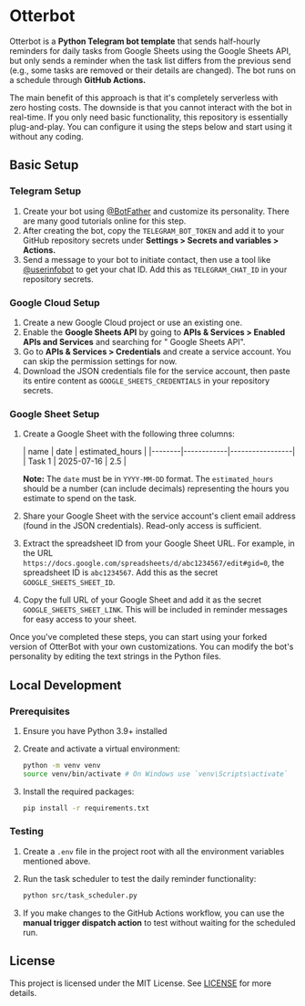 # Otterbot

Otterbot is a **Python Telegram bot template** that sends half-hourly reminders for daily tasks from Google Sheets using
the Google Sheets API, but only sends a reminder when the task list differs from the previous send (e.g., some tasks are
removed or their details are changed). The bot runs on a schedule through **GitHub Actions.**

The main benefit of this approach is that it's completely serverless with zero hosting costs. The downside is that you
cannot interact with the bot in real-time. If you only need basic functionality, this repository is essentially
plug-and-play. You can configure it using the steps below and start using it without any coding.

## Basic Setup

### Telegram Setup

1. Create your bot using [@BotFather](https://telegram.me/BotFather) and customize its personality. There are many good
   tutorials online for this step.
2. After creating the bot, copy the `TELEGRAM_BOT_TOKEN` and add it to your GitHub repository secrets under **Settings >
   Secrets and variables > Actions.**
3. Send a message to your bot to initiate contact, then use a tool like [@userinfobot](https://telegram.me/userinfobot)
   to get your chat ID. Add this as `TELEGRAM_CHAT_ID` in your repository secrets.

### Google Cloud Setup

1. Create a new Google Cloud project or use an existing one.
2. Enable the **Google Sheets API** by going to **APIs & Services > Enabled APIs and Services** and searching for "
   Google Sheets API".
3. Go to **APIs & Services > Credentials** and create a service account. You can skip the permission settings for now.
4. Download the JSON credentials file for the service account, then paste its entire content as
   `GOOGLE_SHEETS_CREDENTIALS` in your repository secrets.

### Google Sheet Setup

1. Create a Google Sheet with the following three columns:

   | name   | date       | estimated_hours |
                                        |--------|------------|-----------------|
   | Task 1 | 2025-07-16 | 2.5             |

   **Note:** The `date` must be in `YYYY-MM-DD` format. The `estimated_hours` should be a number (can include decimals)
   representing the hours you estimate to spend on the task.

2. Share your Google Sheet with the service account's client email address (found in the JSON credentials). Read-only
   access is sufficient.

3. Extract the spreadsheet ID from your Google Sheet URL. For example, in the URL
   `https://docs.google.com/spreadsheets/d/abc1234567/edit#gid=0`, the spreadsheet ID is `abc1234567`. Add this as the
   secret `GOOGLE_SHEETS_SHEET_ID`.

4. Copy the full URL of your Google Sheet and add it as the secret `GOOGLE_SHEETS_SHEET_LINK`. This will be included in
   reminder messages for easy access to your sheet.

Once you've completed these steps, you can start using your forked version of OtterBot with your own customizations. You
can modify the bot's personality by editing the text strings in the Python files.

## Local Development

### Prerequisites

1. Ensure you have Python 3.9+ installed
2. Create and activate a virtual environment:

   ```bash
   python -m venv venv
   source venv/bin/activate # On Windows use `venv\Scripts\activate`
   ```

3. Install the required packages:

   ```bash
   pip install -r requirements.txt
   ```

### Testing

1. Create a `.env` file in the project root with all the environment variables mentioned above.
2. Run the task scheduler to test the daily reminder functionality:

   ```bash
   python src/task_scheduler.py
   ```

3. If you make changes to the GitHub Actions workflow, you can use the **manual trigger dispatch action** to test
   without waiting for the scheduled run.

## License

This project is licensed under the MIT License. See [LICENSE](/LICENSE) for more details.

